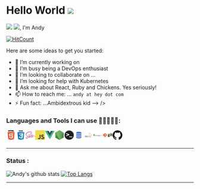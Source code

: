 # Hello World <img src="https://raw.githubusercontent.com/iampavangandhi/iampavangandhi/master/gifs/Hi.gif" width="30px"> 
<img src="https://raw.githubusercontent.com/iampavangandhi/iampavangandhi/master/gifs/Hi.gif" width="30px"> 
<img src="https://raw.githubusercontent.com/iampavangandhi/iampavangandhi/master/gifs/Hi.gif" width="30px">, I'm Andy

[![HitCount](http://hits.dwyl.com/andykimchris/andykimchris.svg)](http://hits.dwyl.com/andykimchris/andykimchris)

Here are some ideas to get you started:

- 🔭 I’m currently working on 
- 🌱 I’m busy being a DevOps enthusiast
- 👯 I’m looking to collaborate on ...
- 🤔 I’m looking for help with Kubernetes
- 💬 Ask me about React, Ruby and Chickens. Yes seriously!
- 📫 How to reach me: ... `andy at hey dot com`
- ⚡ Fun fact: ...Ambidextrous kid
-->
/>

### Languages and Tools I can use 💪💪💪💪💪:
<img align="left" alt="HTML5" width="26px" src="https://raw.githubusercontent.com/github/explore/80688e429a7d4ef2fca1e82350fe8e3517d3494d/topics/html/html.png" />
<img align="left" alt="CSS3" width="26px" src="https://raw.githubusercontent.com/github/explore/80688e429a7d4ef2fca1e82350fe8e3517d3494d/topics/css/css.png" />
<img align="left" alt="Sass" width="26px" src="https://raw.githubusercontent.com/github/explore/80688e429a7d4ef2fca1e82350fe8e3517d3494d/topics/sass/sass.png" />
<img align="left" alt="JavaScript" width="26px" src="https://raw.githubusercontent.com/github/explore/80688e429a7d4ef2fca1e82350fe8e3517d3494d/topics/javascript/javascript.png" />
<img align="left" alt="vue" width="26px" src="https://raw.githubusercontent.com/github/explore/80688e429a7d4ef2fca1e82350fe8e3517d3494d/topics/vue/vue.png" />
<img align="left" alt="Node.js" width="26px" src="https://raw.githubusercontent.com/github/explore/80688e429a7d4ef2fca1e82350fe8e3517d3494d/topics/nodejs/nodejs.png" />
<img align="left" alt="HTML5" width="26px" src="https://raw.githubusercontent.com/github/explore/80688e429a7d4ef2fca1e82350fe8e3517d3494d/topics/terminal/terminal.png" />
<img align="left" alt="SQL" width="26px" src="https://raw.githubusercontent.com/github/explore/80688e429a7d4ef2fca1e82350fe8e3517d3494d/topics/sql/sql.png" />
<img align="left" alt="MySQL" width="26px" src="https://raw.githubusercontent.com/github/explore/80688e429a7d4ef2fca1e82350fe8e3517d3494d/topics/mysql/mysql.png" />
<img align="left" alt="MongoDB" width="26px" src="https://raw.githubusercontent.com/github/explore/80688e429a7d4ef2fca1e82350fe8e3517d3494d/topics/mongodb/mongodb.png" />
<img align="left" alt="Git" width="26px" src="https://raw.githubusercontent.com/github/explore/80688e429a7d4ef2fca1e82350fe8e3517d3494d/topics/git/git.png" />
<img align="left" alt="GitHub" width="26px" src="https://raw.githubusercontent.com/github/explore/78df643247d429f6cc873026c0622819ad797942/topics/github/github.png" />

<br />
<br />


---
### Status : 
![Andy's github stats](https://github-readme-stats.vercel.app/api?username=andykimchris&show_icons=true&theme=tokyonight)
[![Top Langs](https://github-readme-stats.vercel.app/api/top-langs/?username=andykimchris&hide=html&theme=tokyonight)](https://github.com/andykimchris/github-readme-stats)

---



[instagram]: https://instagram.com/dev.ed.egy/
[linkedin]: https://www.linkedin.com/in/ali-gamal-ali-419ab11a8/
[twitter]: https://twitter.com/Ali_GamalAli
